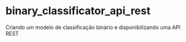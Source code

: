 # binary_classificator_api_rest
Criando um modelo de classificação binário e disponibilizando uma API REST
